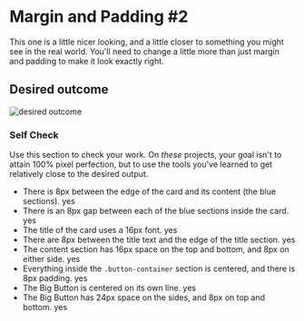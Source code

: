 # Margin and Padding #2

This one is a little nicer looking, and a little closer to something you might see in the real world. You'll need to change a little more than just margin and padding to make it look exactly right.

## Desired outcome
![desired outcome](./desired-outcome.png)

### Self Check
Use this section to check your work. On _these_ projects, your goal isn't to attain 100% pixel perfection, but to use the tools you've learned to get relatively close to the desired output.

- There is 8px between the edge of the card and its content (the blue sections).
yes
- There is an 8px gap between each of the blue sections inside the card.
yes
- The title of the card uses a 16px font.
yes
- There are 8px between the title text and the edge of the title section.
yes
- The content section has 16px space on the top and bottom, and 8px on either side.
yes
- Everything inside the `.button-container` section is centered, and there is 8px padding.
yes
- The Big Button is centered on its own line.
yes
- The Big Button has 24px space on the sides, and 8px on top and bottom.
yes
